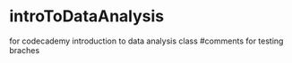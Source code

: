 # introToDataAnalysis
for codecademy introduction to data analysis class
#comments for testing braches
